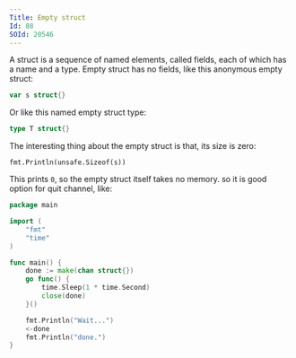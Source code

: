```yaml
---
Title: Empty struct
Id: 88
SOId: 20546
---
```

A struct is a sequence of named elements, called fields, each of which has a name and a type. Empty struct has no fields, like this anonymous empty struct:

```go
var s struct{}
```

Or like this named empty struct type:

```go
type T struct{}
```

The interesting thing about the empty struct is that, its size is zero:

    fmt.Println(unsafe.Sizeof(s))

This prints `0`, so the empty struct itself takes no memory. so it is good option for quit channel, like:

```go
package main

import (
    "fmt"
    "time"
)

func main() {
    done := make(chan struct{})
    go func() {
        time.Sleep(1 * time.Second)
        close(done)
    }()

    fmt.Println("Wait...")
    <-done
    fmt.Println("done.")
}
```
